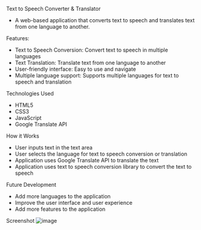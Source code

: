 Text to Speech Converter & Translator
- A web-based application that converts text to speech and translates text from one language to another.

Features:
- Text to Speech Conversion: Convert text to speech in multiple languages
- Text Translation: Translate text from one language to another
- User-friendly interface: Easy to use and navigate
- Multiple language support: Supports multiple languages for text to speech and translation
  
Technologies Used
- HTML5
- CSS3
- JavaScript
- Google Translate API
  
How it Works
- User inputs text in the text area
- User selects the language for text to speech conversion or translation
- Application uses Google Translate API to translate the text
- Application uses text to speech conversion library to convert the text to speech

Future Development
- Add more languages to the application
- Improve the user interface and user experience
- Add more features to the application

Screenshot
  ![image](https://github.com/user-attachments/assets/50c8d8e3-937d-4ba1-9ea6-fe5a11580785)
